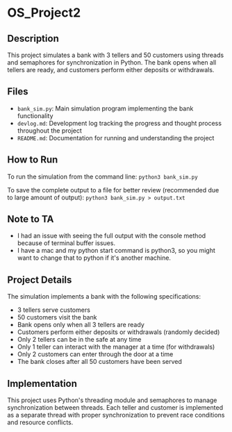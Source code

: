 # OS_Project2

## Description
This project simulates a bank with 3 tellers and 50 customers using threads and semaphores for synchronization in Python. The bank opens when all tellers are ready, and customers perform either deposits or withdrawals.

## Files
- `bank_sim.py`: Main simulation program implementing the bank functionality
- `devlog.md`: Development log tracking the progress and thought process throughout the project
- `README.md`: Documentation for running and understanding the project

## How to Run
To run the simulation from the command line:
`python3 bank_sim.py` 

To save the complete output to a file for better review (recommended due to large amount of output): 
`python3 bank_sim.py > output.txt`


## Note to TA ##
- I had an issue with seeing the full output with the console method because of terminal buffer issues. 
- I have a mac and my python start command is python3, so you might want to change that to python if it's another machine. 


## Project Details
The simulation implements a bank with the following specifications:
- 3 tellers serve customers
- 50 customers visit the bank
- Bank opens only when all 3 tellers are ready
- Customers perform either deposits or withdrawals (randomly decided)
- Only 2 tellers can be in the safe at any time
- Only 1 teller can interact with the manager at a time (for withdrawals)
- Only 2 customers can enter through the door at a time
- The bank closes after all 50 customers have been served

## Implementation
This project uses Python's threading module and semaphores to manage synchronization between threads. Each teller and customer is implemented as a separate thread with proper synchronization to prevent race conditions and resource conflicts.